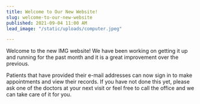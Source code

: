 ```yaml
---
title: Welcome to Our New Website!
slug: welcome-to-our-new-website
published: 2021-09-04 11:00 AM
lead_image: "/static/uploads/computer.jpeg"

---
```

Welcome to the new IMG website! We have been working on getting it up and running for the past month and it is a great improvement over the previous. 

Patients that have provided their e-mail addresses can now sign in to make appointments and view their records. If you have not done this yet, please ask one of the doctors at your next visit or feel free to call the office and we can take care of it for you.